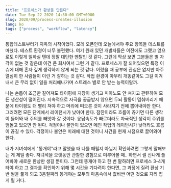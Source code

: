 ```yaml
---
title: "프로세스가 환상을 만든다"
date: Tue Sep 22 2020 14:30:00 GMT+0900
slug: 2020/09/process-creates-illusion
lang: ko
tags: ["process", "workflow", "latency"]
---
```


통합테스트부터가 지옥의 시작이었다. 모레 오픈인데 오늘에서야 주요 항목들 테스트를 마쳤다. 테스트 환경이 너무 불편했다. 여기 원래 있던 개발자들은 이전에도 그랬고 앞으로도 이렇게 일하실 텐데 정말 대단한 멘탈인 것 같다. 그런데 막상 보면 그분들은 별 자각이 없는 것 같은데 이건 큰 회사여서 그런 거 같다. 프로세스가 잘 되어있으면 특정 이슈에 대해 혼자 깊게 생각하지 않게 되는 것 같다. 어렸을 때 공부에 관심은 없지만 아주 열심히 한 사람들이 이런 거 잘하는 것 같다. 작업 환경이 아무리 개똥같아도 그걸 이겨내서 큰 무리 없이 일을 처리해나가며 스트레스 별로 안 받는 능력이랄까.

나는 손톱이 조금만 길어져도 타이핑에 지장이 생기고 피아노도 안 쳐지고 관련하여 모든 생산성이 떨어진다. 지속적으로 자극을 공급받지 않으면 두뇌 활동이 멈춰버리기 때문에 타이핑도 더 빨리 쳐야 하고 머리에 떠오른 것이 사라지기 전에 뽑아내야만 한다. 그러려면 모든 단계에서 레이턴시가 낮아야 한다. 잠깐이라도 흐름이 끊기면 다른 생각이 들어와 내 주의를 빼앗아 갈 것이다. 응답속도가 빠르더라도 자극적인 생각이 주위를 맴돌고 있으면 안 된다. 걱정이나 불안이 있으면 메인 작업의 레이턴시가 낮더라도 흐름이 끊길 수 있다. 걱정이나 불안은 미래에 대한 것이니 사건을 현재 시점으로 끌어와야 한다.

내가 저녀석에게 "똥개야"라고 말했을 때 나를 때릴지 아닐지 확인하려면 그렇게 말해보는 게 제일 좋다. 저녀석을 오랫동안 관찰한 경험으로 미루어볼 때.. 하면서 썰 신나게 풀어봐야 새로운 환상만 생길 뿐이다. 그런데 똥개야 하고 한 번 말하려면 프로세스 3-4개 타야 하고 그 결과를 확인하기 위해 몇 시간을 기다려야 한다면, 그 과정에 질려 환상 기반 썰을 풀게 되고 3음절짜리 똥개야는 모두의 마음속에서 값비싼 어떤 것으로 자리 잡게 될 거다.
